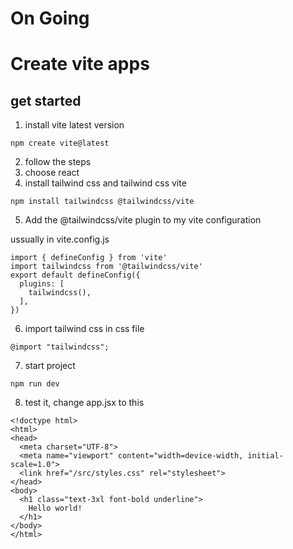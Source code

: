 # On Going


# Create vite apps

## get started

1. install vite latest version
```
npm create vite@latest
```
2. follow the steps
3. choose react
4. install tailwind css and tailwind css vite
```
npm install tailwindcss @tailwindcss/vite
```
5. Add the @tailwindcss/vite plugin to my vite configuration

ussually in vite.config.js
```
import { defineConfig } from 'vite'
import tailwindcss from '@tailwindcss/vite'
export default defineConfig({
  plugins: [
    tailwindcss(),
  ],
})
```
6. import tailwind css in  css file
```
@import "tailwindcss";
```
7. start project
```
npm run dev
```
8. test it, change app.jsx to this

```
<!doctype html>
<html>
<head>
  <meta charset="UTF-8">
  <meta name="viewport" content="width=device-width, initial-scale=1.0">
  <link href="/src/styles.css" rel="stylesheet">
</head>
<body>
  <h1 class="text-3xl font-bold underline">
    Hello world!
  </h1>
</body>
</html>
```
